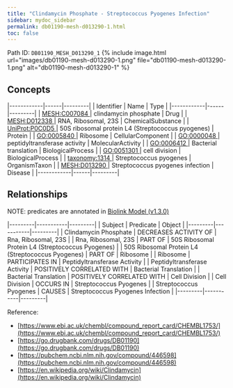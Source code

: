 ```yaml
---
title: "Clindamycin Phosphate - Streptococcus Pyogenes Infection"
sidebar: mydoc_sidebar
permalink: db01190-mesh-d013290-1.html
toc: false 
---
```



Path ID: `DB01190_MESH_D013290_1`
{% include image.html url="images/db01190-mesh-d013290-1.png" file="db01190-mesh-d013290-1.png" alt="db01190-mesh-d013290-1" %}

## Concepts

|------------|------|---------|
| Identifier | Name | Type    |
|------------|------|---------|
| <a href="https://identifiers.org/MESH:C007084">MESH:C007084 </a> | clindamycin phosphate | Drug |
| <a href="https://identifiers.org/MESH:D012338">MESH:D012338 </a> | RNA, Ribosomal, 23S | ChemicalSubstance |
| <a href="https://identifiers.org/UniProt:P0C0D5">UniProt:P0C0D5 </a> | 50S ribosomal protein L4 (Streptococcus pyogenes) | Protein |
| <a href="https://identifiers.org/GO:0005840">GO:0005840 </a> | Ribosome | CellularComponent |
| <a href="https://identifiers.org/GO:0000048">GO:0000048 </a> | peptidyltransferase activity | MolecularActivity |
| <a href="https://identifiers.org/GO:0006412">GO:0006412 </a> | Bacterial translation | BiologicalProcess |
| <a href="https://identifiers.org/GO:0051301">GO:0051301 </a> | cell division | BiologicalProcess |
| <a href="https://identifiers.org/taxonomy:1314">taxonomy:1314 </a> | Streptococcus pyogenes | OrganismTaxon |
| <a href="https://identifiers.org/MESH:D013290">MESH:D013290 </a> | Streptococcus pyogenes infection | Disease |
|------------|------|---------|

## Relationships


NOTE: predicates are annotated in <a href="https://github.com/biolink/biolink-model/releases/tag/v1.3.0">Biolink Model (v1.3.0)</a>

|---------|-----------|---------|
| Subject | Predicate | Object  |
|---------|-----------|---------|
| Clindamycin Phosphate | DECREASES ACTIVITY OF | Rna, Ribosomal, 23S |
| Rna, Ribosomal, 23S | PART OF | 50S Ribosomal Protein L4 (Streptococcus Pyogenes) |
| 50S Ribosomal Protein L4 (Streptococcus Pyogenes) | PART OF | Ribosome |
| Ribosome | PARTICIPATES IN | Peptidyltransferase Activity |
| Peptidyltransferase Activity | POSITIVELY CORRELATED WITH | Bacterial Translation |
| Bacterial Translation | POSITIVELY CORRELATED WITH | Cell Division |
| Cell Division | OCCURS IN | Streptococcus Pyogenes |
| Streptococcus Pyogenes | CAUSES | Streptococcus Pyogenes Infection |
|---------|-----------|---------|

Reference: 
  - [https://www.ebi.ac.uk/chembl/compound_report_card/CHEMBL1753/](https://www.ebi.ac.uk/chembl/compound_report_card/CHEMBL1753/)
  - [https://go.drugbank.com/drugs/DB01190](https://go.drugbank.com/drugs/DB01190)
  - [https://pubchem.ncbi.nlm.nih.gov/compound/446598](https://pubchem.ncbi.nlm.nih.gov/compound/446598)
  - [https://en.wikipedia.org/wiki/Clindamycin](https://en.wikipedia.org/wiki/Clindamycin)
